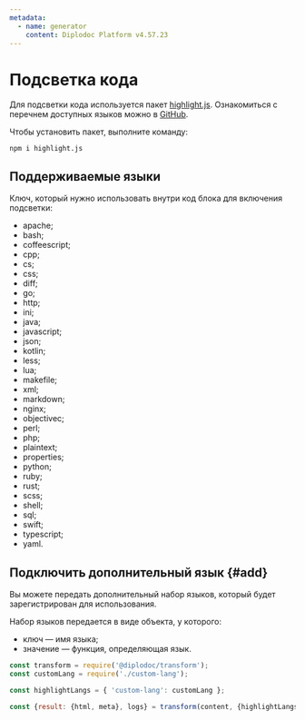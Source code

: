 ```yaml
---
metadata:
  - name: generator
    content: Diplodoc Platform v4.57.23
---
```

# Подсветка кода

Для подсветки кода используется пакет [highlight.js](https://www.npmjs.com/package/highlight.js). Ознакомиться с перечнем доступных языков можно в [GitHub](https://github.com/highlightjs/highlight.js/tree/master/src/languages).

Чтобы установить пакет, выполните команду:
```shell
npm i highlight.js
```

## Поддерживаемые языки

Ключ, который нужно использовать внутри код блока для включения подсветки:

* apache;
* bash;
* coffeescript;
* cpp;
* cs;
* css;
* diff;
* go;
* http;
* ini;
* java;
* javascript;
* json;
* kotlin;
* less;
* lua;
* makefile;
* xml;
* markdown;
* nginx;
* objectivec;
* perl;
* php;
* plaintext;
* properties;
* python;
* ruby;
* rust;
* scss;
* shell;
* sql;
* swift;
* typescript;
* yaml.

## Подключить дополнительный язык {#add}

Вы можете передать дополнительный набор языков, который будет зарегистрирован для использования.

Набор языков передается в виде объекта, у которого:

* ключ — имя языка;
* значение — функция, определяющая язык.

```javascript
const transform = require('@diplodoc/transform');
const customLang = require('./custom-lang');

const highlightLangs = { 'custom-lang': customLang };

const {result: {html, meta}, logs} = transform(content, {highlightLangs});
```
